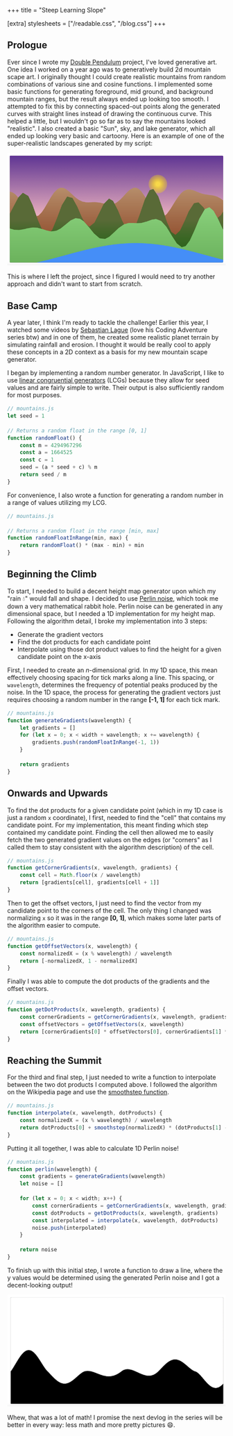 +++
title = "Steep Learning Slope"

[extra]
stylesheets = ["/readable.css", "/blog.css"]
+++
## Prologue

Ever since I wrote my [Double Pendulum](https://github.com/Sammcb/DoublePendulum) project, I've loved generative art. One idea I worked on a year ago was to generatively build 2d mountain scape art. I originally thought I could create realistic mountains from random combinations of various sine and cosine functions. I implemented some basic functions for generating foreground, mid ground, and background mountain ranges, but the result always ended up looking too smooth. I attempted to fix this by connecting spaced-out points along the generated curves with straight lines instead of drawing the continuous curve. This helped a little, but I wouldn't go so far as to say the mountains looked "realistic". I also created a basic "Sun", sky, and lake generator, which all ended up looking very basic and cartoony. Here is an example of one of the super-realistic landscapes generated by my script:

![Old mountain scape attempt](old.png)

This is where I left the project, since I figured I would need to try another approach and didn't want to start from scratch.

## Base Camp

A year later, I think I'm ready to tackle the challenge! Earlier this year, I watched some videos by [Sebastian Lague](https://www.youtube.com/channel/UCmtyQOKKmrMVaKuRXz02jbQ) (love his Coding Adventure series btw) and in one of them, he created some realistic planet terrain by simulating rainfall and erosion. I thought it would be really cool to apply these concepts in a 2D context as a basis for my new mountain scape generator.

I began by implementing a random number generator. In JavaScript, I like to use [linear congruential generators](https://en.wikipedia.org/wiki/Linear_congruential_generator) (LCGs) because they allow for seed values and are fairly simple to write. Their output is also sufficiently random for most purposes.

```javascript
// mountains.js
let seed = 1

// Returns a random float in the range [0, 1]
function randomFloat() {
	const m = 4294967296
	const a = 1664525
	const c = 1
	seed = (a * seed + c) % m
	return seed / m
}
```

For convenience, I also wrote a function for generating a random number in a range of values utilizing my LCG.

```javascript
// mountains.js

// Returns a random float in the range [min, max]
function randomFloatInRange(min, max) {
	return randomFloat() * (max - min) + min
}
```

## Beginning the Climb

To start, I needed to build a decent height map generator upon which my "rain 💧" would fall and shape. I decided to use [Perlin noise](https://en.wikipedia.org/wiki/Perlin_noise), which took me down a very mathematical rabbit hole. Perlin noise can be generated in any dimensional space, but I needed a 1D implementation for my height map. Following the algorithm detail, I broke my implementation into 3 steps:
* Generate the gradient vectors
* Find the dot products for each candidate point
* Interpolate using those dot product values to find the height for a given candidate point on the x-axis

First, I needed to create an *n*-dimensional grid. In my 1D space, this mean effectively choosing spacing for tick marks along a line. This spacing, or `wavelength`, determines the frequency of potential peaks produced by the noise. In the 1D space, the process for generating the gradient vectors just requires choosing a random number in the range **[-1, 1]** for each tick mark.

```javascript
// mountains.js
function generateGradients(wavelength) {
	let gradients = []
	for (let x = 0; x < width + wavelength; x += wavelength) {
		gradients.push(randomFloatInRange(-1, 1))
	}

	return gradients
}
```

## Onwards and Upwards

To find the dot products for a given candidate point (which in my 1D case is just a random `x` coordinate), I first, needed to find the "cell" that contains my candidate point. For my implementation, this meant finding which step contained my candidate point. Finding the cell then allowed me to easily fetch the two generated gradient values on the edges (or "corners" as I called them to stay consistent with the algorithm description) of the cell.

```javascript
// mountains.js
function getCornerGradients(x, wavelength, gradients) {
	const cell = Math.floor(x / wavelength)
	return [gradients[cell], gradients[cell + 1]]
}
```

Then to get the offset vectors, I just need to find the vector from my candidate point to the corners of the cell. The only thing I changed was normalizing `x` so it was in the range **[0, 1]**, which makes some later parts of the algorithm easier to compute.

```javascript
// mountains.js
function getOffsetVectors(x, wavelength) {
	const normalizedX = (x % wavelength) / wavelength
	return [-normalizedX, 1 - normalizedX]
}
```

Finally I was able to compute the dot products of the gradients and the offset vectors.

```javascript
// mountains.js
function getDotProducts(x, wavelength, gradients) {
	const cornerGradients = getCornerGradients(x, wavelength, gradients)
	const offsetVectors = getOffsetVectors(x, wavelength)
	return [cornerGradients[0] * offsetVectors[0], cornerGradients[1] * offsetVectors[1]]
}
```

## Reaching the Summit

For the third and final step, I just needed to write a function to interpolate between the two dot products I computed above. I followed the algorithm on the Wikipedia page and use the [smoothstep function](https://en.wikipedia.org/wiki/Smoothstep).

```javascript
// mountains.js
function interpolate(x, wavelength, dotProducts) {
	const normalizedX = (x % wavelength) / wavelength
	return dotProducts[0] + smoothstep(normalizedX) * (dotProducts[1] - dotProducts[0])
}
```

Putting it all together, I was able to calculate 1D Perlin noise!

```javascript
// mountains.js
function perlin(wavelength) {
	const gradients = generateGradients(wavelength)
	let noise = []

	for (let x = 0; x < width; x++) {
		const cornerGradients = getCornerGradients(x, wavelength, gradients)
		const dotProducts = getDotProducts(x, wavelength, gradients)
		const interpolated = interpolate(x, wavelength, dotProducts)
		noise.push(interpolated)
	}

	return noise
}
```

To finish up with this initial step, I wrote a function to draw a line, where the y values would be determined using the generated Perlin noise and I got a decent-looking output!

![Basic perlin noise image](perlin.png)

Whew, that was a lot of math! I promise the next devlog in the series will be better in every way: less math and more pretty pictures 😄.
